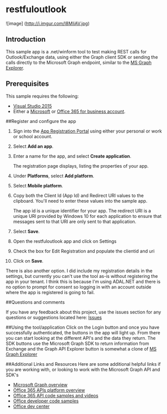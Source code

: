 # restfuloutlook

![image] (http://i.imgur.com/I8MIiAV.jpg)

## Introduction
This sample app is a .net/winform tool to test making REST calls for Outlook/Exchange data, using either the Graph client SDK or sending the calls directly to the Microsoft Graph endpoint, similar to the [MS Graph Explorer](https://graph.microsoft.io/en-us/graph-explorer#/).

## Prerequisites
This sample requires the following:  

  * [Visual Studio 2015](https://www.visualstudio.com/en-us/downloads) 
  * Either a [Microsoft](http://www.outlook.com) or [Office 365 for business account](https://msdn.microsoft.com/en-us/office/office365/howto/setup-development-environment#bk_Office365Account).
 
##Register and configure the app
1. Sign into the [App Registration Portal](https://apps.dev.microsoft.com/) using either your personal or work or school account.
2. Select **Add an app**.
3. Enter a name for the app, and select **Create application**.
	
	The registration page displays, listing the properties of your app.
 
4. Under **Platforms**, select **Add platform**.
5. Select **Mobile platform**.
6. Copy both the Client Id (App Id) and Redirect URI values to the clipboard. You'll need to enter these values into the sample app.

	The app id is a unique identifier for your app. The redirect URI is a unique URI provided by Windows 10 for each application to ensure that messages sent to that URI are only sent to that application. 

7. Select **Save**.
8. Open the restfuloutlook app and click on Settings
9. Check the box for Edit Registration and populate the clientid and uri
10. Click on **Save**.

There is also another option.  I did include my registration details in the settings, but currently you can't use the tool as-is without registering the app in your tenant.  I think this is because I'm using ADAL.NET and there is no option to prompt for consent so logging in with an account outside where the app is registered is going to fail.

##Questions and comments

If you have any feedback about this project, use the issues section for any questions or suggestions located here: [Issues](https://github.com/desjarlais/restfuloutlook/issues)

##Using the tool/application
Click on the Login button and once you have successfully authenticated, the buttons in the app will light up.  From there you can start looking at the different API's and the data they return.  The SDK buttons use the Microsoft Graph SDK to return information from Exchange and the Graph API Explorer button is somewhat a clone of [MS Graph Explorer](https://graph.microsoft.io/en-us/graph-explorer#/) 

##Additional Links and Resources
Here are some additional helpful links if you are working with, or looking to work with the Microsoft Graph API and SDK's

- [Microsoft Graph overview](http://graph.microsoft.io)
- [Office 365 APIs platform overview](https://msdn.microsoft.com/office/office365/howto/platform-development-overview)
- [Office 365 API code samples and videos](https://msdn.microsoft.com/office/office365/howto/starter-projects-and-code-samples)
- [Office developer code samples](http://dev.office.com/code-samples)
- [Office dev center](http://dev.office.com/)
